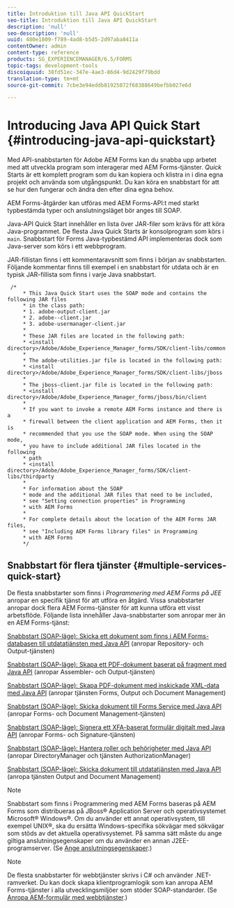 ```yaml
---
title: Introduktion till Java API QuickStart
seo-title: Introduktion till Java API QuickStart
description: 'null'
seo-description: 'null'
uuid: 480e1809-f789-4ad8-b5d5-2d97aba8411a
contentOwner: admin
content-type: reference
products: SG_EXPERIENCEMANAGER/6.5/FORMS
topic-tags: development-tools
discoiquuid: 38fd51ec-347e-4ae3-86d4-9d2429f79bdd
translation-type: tm+mt
source-git-commit: 7cbe3e94eddb81925072f68388649befbb027e6d

---
```



# Introducing Java API Quick Start {#introducing-java-api-quickstart}

Med API-snabbstarten för Adobe AEM Forms kan du snabba upp arbetet med att utveckla program som interagerar med AEM Forms-tjänster. *Quick* Starts är ett komplett program som du kan kopiera och klistra in i dina egna projekt och använda som utgångspunkt. Du kan köra en snabbstart för att se hur den fungerar och ändra den efter dina egna behov.

AEM Forms-åtgärder kan utföras med AEM Forms-API:t med starkt typbestämda typer och anslutningsläget bör anges till SOAP.

Java-API Quick Start innehåller en lista över JAR-filer som krävs för att köra Java-programmet. De flesta Java Quick Starts är konsolprogram som körs i `main`. Snabbstart för Forms Java-typbestämd API implementeras dock som Java-server som körs i ett webbprogram.

JAR-fillistan finns i ett kommentaravsnitt som finns i början av snabbstarten. Följande kommentar finns till exempel i en snabbstart för utdata och är en typisk JAR-fillista som finns i varje Java snabbstart.

```as3
 /*
     * This Java Quick Start uses the SOAP mode and contains the following JAR files
     * in the class path:
     * 1. adobe-output-client.jar
     * 2. adobe--client.jar
     * 3. adobe-usermanager-client.jar
     *
     * These JAR files are located in the following path:
     * <install directory>/Adobe/Adobe_Experience_Manager_forms/SDK/client-libs/common
     *
     * The adobe-utilities.jar file is located in the following path:
     * <install directory>/Adobe/Adobe_Experience_Manager_forms/SDK/client-libs/jboss
     *
     * The jboss-client.jar file is located in the following path:
     * <install directory>/Adobe/Adobe_Experience_Manager_forms/jboss/bin/client
     *
     * If you want to invoke a remote AEM Forms instance and there is a
     * firewall between the client application and AEM Forms, then it is
     * recommended that you use the SOAP mode. When using the SOAP mode,
     * you have to include additional JAR files located in the following
     * path
     * <install directory>/Adobe/Adobe_Experience_Manager_forms/SDK/client-libs/thirdparty
     *
     * For information about the SOAP
     * mode and the additional JAR files that need to be included,
     * see "Setting connection properties" in Programming
     * with AEM Forms
     *
     * For complete details about the location of the AEM Forms JAR files,
     * see "Including AEM Forms library files" in Programming
     * with AEM Forms
     */
```

## Snabbstart för flera tjänster {#multiple-services-quick-start}

De flesta snabbstarter som finns i *Programmering med AEM Forms på JEE* anropar en specifik tjänst för att utföra en åtgärd. Vissa snabbstarter anropar dock flera AEM Forms-tjänster för att kunna utföra ett visst arbetsflöde. Följande lista innehåller Java-snabbstarter som anropar mer än en AEM Forms-tjänst:

[Snabbstart (SOAP-läge): Skicka ett dokument som finns i AEM Forms-databasen till utdatatjänsten med Java API](/help/forms/developing/output-service-java-api-quick.md#quick-start-soap-mode-passing-a-document-located-in-the-repository-to-the-output-service-using-the-java-api) (anropar Repository- och Output-tjänsten)

[Snabbstart (SOAP-läge): Skapa ett PDF-dokument baserat på fragment med Java API](/help/forms/developing/output-service-java-api-quick.md#quick-start-soap-mode-creating-a-pdf-document-based-on-fragments-using-the-java-api) (anropar Assembler- och Output-tjänsten)

[Snabbstart (SOAP-läge): Skapa PDF-dokument med inskickade XML-data med Java API](/help/forms/developing/forms-service-api-quick-starts.md#quick-start-soap-mode-creating-pdf-documents-with-submitted-xml-data-using-the-java-api) (anropar tjänsten Forms, Output och Document Management)

[Snabbstart (SOAP-läge): Skicka dokument till Forms Service med Java API](/help/forms/developing/forms-service-api-quick-starts.md#quick-start-soap-mode-passing-documents-to-the-forms-service-using-the-java-api) (anropar Forms- och Document Management-tjänsten)

[Snabbstart (SOAP-läge): Signera ett XFA-baserat formulär digitalt med Java API](/help/forms/developing/signature-service-java-api-quick.md#quick-start-soap-mode-digitally-signing-a-xfa-based-form-using-the-java-api) (anropar Forms- och Signature-tjänsten)

[Snabbstart (SOAP-läge): Hantera roller och behörigheter med Java API](/help/forms/developing/user-manager-java-api-quick.md#quick-start-soap-mode-managing-roles-and-permissions-using-the-java-api) (anropar DirectoryManager och tjänsten AuthorizationManager)

[Snabbstart (SOAP-läge): Skicka dokument till utdatatjänsten med Java API](/help/forms/developing/output-service-java-api-quick.md#quick-start-soap-mode-passing-documents-to-the-output-service-using-the-java-api) (anropa tjänsten Output and Document Management)

>[!NOTE]
>
>Snabbstart som finns i Programmering med AEM Forms baseras på AEM Forms som distribueras på JBoss® Application Server och operativsystemet Microsoft® Windows®. Om du använder ett annat operativsystem, till exempel UNIX®, ska du ersätta Windows-specifika sökvägar med sökvägar som stöds av det aktuella operativsystemet. På samma sätt måste du ange giltiga anslutningsegenskaper om du använder en annan J2EE-programserver. (Se [Ange anslutningsegenskaper](/help/forms/developing/invoking-aem-forms-using-java.md#setting-connection-properties).)

>[!NOTE]
>
>De flesta snabbstarter för webbtjänster skrivs i C# och använder .NET-ramverket. Du kan dock skapa klientprogramlogik som kan anropa AEM Forms-tjänster i alla utvecklingsmiljöer som stöder SOAP-standarder. (Se [Anropa AEM-formulär med webbtjänster](/help/forms/developing/invoking-aem-forms-using-web.md#invoking-aem-forms-using-web-services).)

